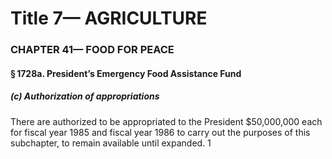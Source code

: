 
# Title 7— AGRICULTURE
### CHAPTER 41— FOOD FOR PEACE
#### § 1728a. President’s Emergency Food Assistance Fund
##### (c) Authorization of appropriations

There are authorized to be appropriated to the President $50,000,000 each for fiscal year 1985 and fiscal year 1986 to carry out the purposes of this subchapter, to remain available until expanded. 1
